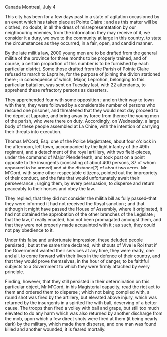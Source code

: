   Canada Montreal, July 4  This city has been for a few days past in a state of agitation occasioned by an event which has taken place at Pointe Claire ; and as this matter will be clothed, no doubt, in all the dress of misrepresentatation by our neighbouring enemies, from the information they may receive of it, we consider it a dury, we owe to the community at large in this country, to state the circumstances as they occurred, in a fair, open, and candid manner.  By the late militia law, 2000 young men are to be drafted from the general militia of the province for three months to be properly trained, and of course, a certain proportion of this number is to be furnished by each particular district. Some those drafted from the Parish of Pointe Claire refused to march to Lapraire, for the purpose of joining the divion stationed there ; in consequence of which, Major, Leprohon, belonging to this particular battalion, was sent on Tuesday last, with 22 attendants, to apprehend these refractory persons as deserters.  They apprehended four with some opposition ; and on their way to town with them, they were followed by a considerable number of persons who rescued one prisoner, and threatened that they would next day proceed to the depot at Lapraire, and bring away by force from thence the young men of the parish, who were there on duty. Accordingly, on Wednesday, a large body of these people assembled at La Chine, with the intention of carrying their threats into execution.  Thomas M'Cord, Esq. one of the Police Magistrates, about four o'clock in the afternoon, left town, accompanied by the light infantry of the 49th regiment, and a detachment of the royal artillery, with two field-pieces, under the command of Major Plenderleath, and took post on a point opposite to the insurgents (consisting of about 400 persons, 87 of whom appeared to be armed) and at the distance[?] of about two acres. Mr M'Cord, with some other respectable citizens, pointed out the impropriety of their conduct, and the fate that would unfortunately await their perseverance ; urging them, by every persuasion, to disperse and return peaceably to their horses and obey the law.  They replied, that they did not consider the militia bill as fully passed–that they were informed it had not received the Royal sanction ; and that although it might have passed the House of Assembly, where it originated, it had not obtained the approbation of the other branches of the Legislate ; that the law, if really enacted, had not been promagated amongst them, and that they were not properly made acquainted with it ; as such, they could not pay obedience to it.  Under this false and unfortunate impression, these deluded people persisted ; but at the same time declared, with shouts of Vive le Roi that if the Government wanted their services at any time, they were ready, one and all, to come forward with their lives in the defence of their country, and that they would prove themselves, in the hour of danger, to be faithful subjects to a Government to which they were firmly attached by every principle.  Finding, however, that they still persisted in their determination on this particular object, Mr M'Cord, in his Magisterial capacity, read the riot act to them and ordered them to disperse ; which not being complied with, a round shot was fired by the artillery, but elevated above injury, which was returned by the insurgents in a spirited fire with ball, deserving of a better cause. The troops then fired a volley with ball and grape, but still too much elevated to do any harm which was also returned by another discharge from the mob, upon which a few direct shots were fired at them (it being nearly dark) by the military, which made them disperse, and one man was found killed and another wounded, it is feared mortally.